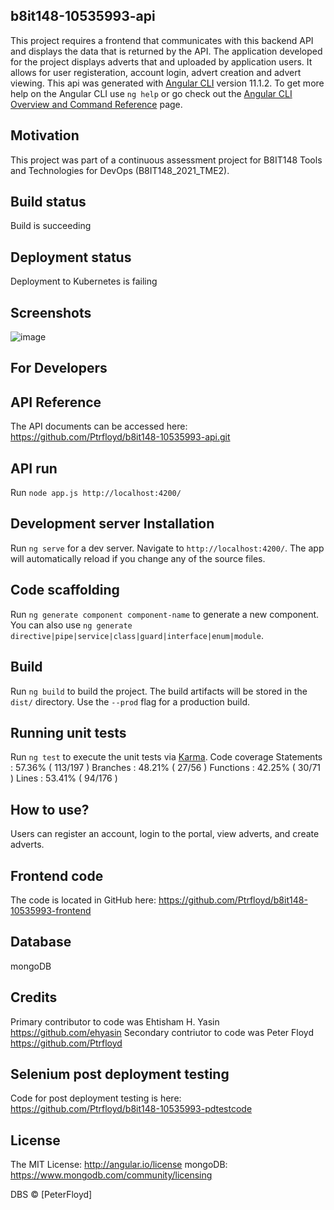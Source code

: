 ## b8it148-10535993-api
This project requires a frontend that communicates with this backend API and displays the data that is returned by the API. The application developed for the project displays adverts that and uploaded by application users. It allows for user registeration, account login, advert creation and advert viewing.
This api was generated with [Angular CLI](https://github.com/angular/angular-cli) version 11.1.2. To get more help on the Angular CLI use `ng help` or go check out the [Angular CLI Overview and Command Reference](https://angular.io/cli) page.

## Motivation
This project was part of a continuous assessment project for B8IT148 Tools and Technologies for DevOps (B8IT148_2021_TME2).

## Build status
Build is succeeding

## Deployment status
Deployment to Kubernetes is failing
 
## Screenshots
![image](https://user-images.githubusercontent.com/77413132/114779013-77182800-9d6d-11eb-8d0f-0fd681938ef0.png)

## For Developers

## API Reference

The API documents can be accessed here: https://github.com/Ptrfloyd/b8it148-10535993-api.git

## API run

Run `node app.js http://localhost:4200/`

## Development server Installation

Run `ng serve` for a dev server. Navigate to `http://localhost:4200/`. The app will automatically reload if you change any of the source files.

## Code scaffolding

Run `ng generate component component-name` to generate a new component. You can also use `ng generate directive|pipe|service|class|guard|interface|enum|module`.

## Build

Run `ng build` to build the project. The build artifacts will be stored in the `dist/` directory. Use the `--prod` flag for a production build.

## Running unit tests

Run `ng test` to execute the unit tests via [Karma](https://karma-runner.github.io).
Code coverage
Statements   : 57.36% ( 113/197 )
Branches     : 48.21% ( 27/56 )
Functions    : 42.25% ( 30/71 )
Lines        : 53.41% ( 94/176 )

## How to use?

Users can register an account, login to the portal, view adverts, and create adverts. 

## Frontend code

The code is located in GitHub here: https://github.com/Ptrfloyd/b8it148-10535993-frontend

## Database

mongoDB

## Credits

Primary contributor to code was Ehtisham H. Yasin https://github.com/ehyasin
Secondary contriutor to code was Peter Floyd https://github.com/Ptrfloyd

## Selenium post deployment testing

Code for post deployment testing is here: https://github.com/Ptrfloyd/b8it148-10535993-pdtestcode

## License
The MIT License: http://angular.io/license
mongoDB: https://www.mongodb.com/community/licensing

DBS © [PeterFloyd]